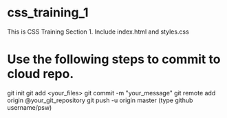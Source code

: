 # css_training_1

This is CSS Training Section 1.
Include index.html and styles.css


# Use the following steps to commit to cloud repo.
git init
git add <your_files>
git commit -m "your_message"
git remote add origin @your_git_repository
git push -u origin master
(type github username/psw)
